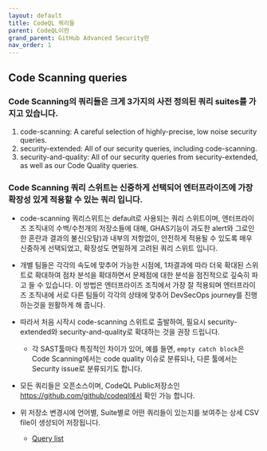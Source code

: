 ```yaml
---
layout: default
title: CodeQL 쿼리들
parent: CodeQL이란
grand_parent: GitHub Advanced Security란
nav_order: 1
---
```



## Code Scanning queries

### Code Scanning의 쿼리들은 크게 3가지의 사전 정의된 쿼리 suites를 가지고 있습니다.  

1. code-scanning: A careful selection of highly-precise, low noise security queries.
2. security-extended: All of our security queries, including code-scanning.
3. security-and-quality: All of our security queries from security-extended, as well as our Code Quality queries.

### Code Scanning 쿼리 스위트는 신중하게 선택되어 엔터프라이즈에 가장 확장성 있게 적용할 수 있는 쿼리 입니다. 
  - code-scanning 쿼리스위트는 default로 사용되는 쿼리 스위트이며, 엔터프라이즈 조직내의 수백/수천개의 저장소들에 대해, GHAS기능이 과도한 alert와 그로인한 혼란과 결과의 불신(오탐)과 내부의 저항없이, 안전하게 적용될 수 있도록 매우 신중하게 선택되었고, 확장성도 면밀하게 고려된 쿼리 스위트 입니다. 
  
  - 개별 팀들은 각각의 속도에 맞추어 가능한 시점에, 1차결과에 따라 더욱 확대된 스위트로 확대하여 점차 분석을 확대하면서 문제점에 대한 분석을 점진적으로 깊숙히 파고 들 수 있습니다. 이 방법은 엔터프라이즈 조직에서 가장 잘 적용되며 엔터프라이즈 조직내에 서로 다른 팀들이 각각의 상태에 맞추어 DevSecOps journey를 진행하는것을 원활하게 해 줍니다. 
  
  - 따라서 처음 시작시 code-scanning 스위트로 출발하여, 필요시 security-extended와 security-and-quality로 확대하는 것을 권장 드립니다. 
    - 각 SAST툴마다 특징적인 차이가 있어, 예를 들면, `empty catch block`은 Code Scanning에서는 code quality 이슈로 분류되나, 다른 툴에서는 Security issue로 분류되기도 합니다. 
  
  - 모든 쿼리들은 오픈소스이며, CodeQL Public저장소인 https://github.com/github/codeql에서 확인 가능 합니다. 
  
  - 위 저장소 변경시에 언어별, Suite별로 어떤 쿼리들이 있는지를 보여주는 상세 CSV file이 생성되어 저장됩니다. 
    - [Query list](https://github.com/github/codeql/actions/workflows/query-list.yml)
